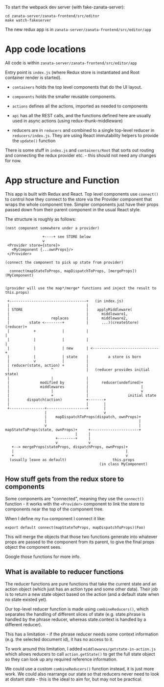 
To start the webpack dev server (with fake-zanata-server):

```
cd zanata-server/zanata-frontend/src/editor
make watch-fakeserver
```

The new redux app is in `zanata-server/zanata-frontend/src/editor/app`


# App code locations

All code is within `zanata-server/zanata-frontend/src/editor/app`

Entry point is `index.js` (where Redux store is instantiated and Root container
render is started).

- `containers` holds the top level components that do the UI layout.
- `components` holds the smaller reusable components.

- `actions` defines all the actions, imported as needed to components
- `api` has all the REST calls, and the functions defined here are usually used
        in async actions (using redux-thunk-middleware)
- reducers are in `reducers` and combined to a single top-level reducer in
  `reducers/index.js`. They are using React immutability helpers to provide
  the `update()` function

There is some stuff in `index.js` and `containers/Root` that sorts out routing
and connecting the redux provider etc. - this should not need any changes for now.

# App structure and Function

This app is built with Redux and React. Top level components use `connect()` to
control how they connect to the store via the Provider component that wraps the
whole component tree. Simpler components just have their props passed down from
their parent component in the usual React style.


The structure is roughly as follows:


    (nest component somewhere under a provider)

                     +----+ see STORE below
                     v
     <Provider store={store}>
       <MyComponent {...ownProps}/>
     </Provider>

    (connect the component to pick up state from provider)

      connect(mapStateToProps, mapDispatchToProps, [mergeProps])(MyComponent)


    (provider will use the map*/merge* functions and inject the result to this.props)

     +-----------------------------------+   (in index.js)
     |                                   |
     | STORE                             |    applyMiddleware(
     |                                   |      middleware1,
     |                   replaces        |      middleware2,
     |         state <--------+          |      ...)(createStore)(reducer)+
     |           +            |          |                                |
     |           |            |          |                                |
     |           |            | new      | <------------------------------+
     |           |            | state    |         a store is born
     |           v            |          |
     | reducer(state, action) +          |
     |                   ^               |   (reducer provides initial state)
     |                   |               |
     |              modified by          |      reducer(undefined)+
     |              middlewares          |                        |
     |                   |               |                        v
     |                   +               |                  initial state
     |        dispatch(action)           +-------+
     |                                   |       |
     +----------------+------------------+       |
                      |                          v
                      |    mapDispatchToProps(dispatch, ownProps)+
                      |                                          |
                      v                                          |
    mapStateToProps(state, ownProps)+     +----------------------+
                                    |     |
                           +--------+     |
                           v              v
       +--> mergeProps(stateProps, dispatchProps, ownProps)+
       |                                                   |
       +                                                   v
      (usually leave as default)                     this.props
                                               (in class MyComponent)


## How stuff gets from the redux store to components

Some components are "connected", meaning they use the `connect()` function - it
works with the `<Provider>` component to link the store to components near the
top of the component tree.

When I define my `Foo` component I connect it like:

`export default connect(mapStateToProps, mapDispatchToProps)(Foo)`

This will merge the objects that those two functions generate into whatever props
are passed to the component from its parent, to give the final props object the
component sees.

Google those functions for more info.


## What is available to reducer functions

The reducer functions are pure functions that take the current state and an
action object (which just has an action type and some other data). Their job
is to return a new state object based on the action (and a default state when
no state existed yet).

Our top-level reducer function is made using `combineReducers()`, which separates
the handling of different slices of state (e.g. state.phrase is handled by the
phrase reducer, whereas state.context is handled by a different reducer).

This has a limitation - if the phrase reducer needs some context information
(e.g. the selected document id), it has no access to it.

To work around this limitation, I added `middlewares/getstate-in-action.js`
which allows reducers to call `action.getState()` to get the full state object
so they can look up any required reference information.

We could use a custom `combineReducers()` function instead, it is just more work.
We could also rearrange our state so that reducers never need to look at distant
state - this is the ideal to aim for, but may not be practical.
